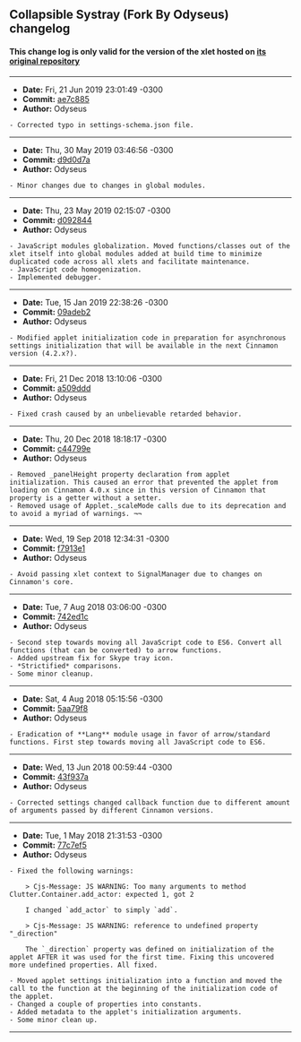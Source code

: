 ## Collapsible Systray (Fork By Odyseus) changelog

#### This change log is only valid for the version of the xlet hosted on [its original repository](https://gitlab.com/Odyseus/CinnamonTools)

***

- **Date:** Fri, 21 Jun 2019 23:01:49 -0300
- **Commit:** [ae7c885](https://gitlab.com/Odyseus/CinnamonTools/commit/ae7c885)
- **Author:** Odyseus

```
- Corrected typo in settings-schema.json file.

```

***

- **Date:** Thu, 30 May 2019 03:46:56 -0300
- **Commit:** [d9d0d7a](https://gitlab.com/Odyseus/CinnamonTools/commit/d9d0d7a)
- **Author:** Odyseus

```
- Minor changes due to changes in global modules.

```

***

- **Date:** Thu, 23 May 2019 02:15:07 -0300
- **Commit:** [d092844](https://gitlab.com/Odyseus/CinnamonTools/commit/d092844)
- **Author:** Odyseus

```
- JavaScript modules globalization. Moved functions/classes out of the xlet itself into global modules added at build time to minimize duplicated code across all xlets and facilitate maintenance.
- JavaScript code homogenization.
- Implemented debugger.

```

***

- **Date:** Tue, 15 Jan 2019 22:38:26 -0300
- **Commit:** [09adeb2](https://gitlab.com/Odyseus/CinnamonTools/commit/09adeb2)
- **Author:** Odyseus

```
- Modified applet initialization code in preparation for asynchronous settings initialization that will be available in the next Cinnamon version (4.2.x?).

```

***

- **Date:** Fri, 21 Dec 2018 13:10:06 -0300
- **Commit:** [a509ddd](https://gitlab.com/Odyseus/CinnamonTools/commit/a509ddd)
- **Author:** Odyseus

```
- Fixed crash caused by an unbelievable retarded behavior.

```

***

- **Date:** Thu, 20 Dec 2018 18:18:17 -0300
- **Commit:** [c44799e](https://gitlab.com/Odyseus/CinnamonTools/commit/c44799e)
- **Author:** Odyseus

```
- Removed _panelHeight property declaration from applet initialization. This caused an error that prevented the applet from loading on Cinnamon 4.0.x since in this version of Cinnamon that property is a getter without a setter.
- Removed usage of Applet._scaleMode calls due to its deprecation and to avoid a myriad of warnings. ¬¬

```

***

- **Date:** Wed, 19 Sep 2018 12:34:31 -0300
- **Commit:** [f7913e1](https://gitlab.com/Odyseus/CinnamonTools/commit/f7913e1)
- **Author:** Odyseus

```
- Avoid passing xlet context to SignalManager due to changes on Cinnamon's core.

```

***

- **Date:** Tue, 7 Aug 2018 03:06:00 -0300
- **Commit:** [742ed1c](https://gitlab.com/Odyseus/CinnamonTools/commit/742ed1c)
- **Author:** Odyseus

```
- Second step towards moving all JavaScript code to ES6. Convert all functions (that can be converted) to arrow functions.
- Added upstream fix for Skype tray icon.
- *Strictified* comparisons.
- Some minor cleanup.

```

***

- **Date:** Sat, 4 Aug 2018 05:15:56 -0300
- **Commit:** [5aa79f8](https://gitlab.com/Odyseus/CinnamonTools/commit/5aa79f8)
- **Author:** Odyseus

```
- Eradication of **Lang** module usage in favor of arrow/standard functions. First step towards moving all JavaScript code to ES6.

```

***

- **Date:** Wed, 13 Jun 2018 00:59:44 -0300
- **Commit:** [43f937a](https://gitlab.com/Odyseus/CinnamonTools/commit/43f937a)
- **Author:** Odyseus

```
- Corrected settings changed callback function due to different amount of arguments passed by different Cinnamon versions.

```

***

- **Date:** Tue, 1 May 2018 21:31:53 -0300
- **Commit:** [77c7ef5](https://gitlab.com/Odyseus/CinnamonTools/commit/77c7ef5)
- **Author:** Odyseus

```
- Fixed the following warnings:

    > Cjs-Message: JS WARNING: Too many arguments to method Clutter.Container.add_actor: expected 1, got 2

    I changed `add_actor` to simply `add`.

    > Cjs-Message: JS WARNING: reference to undefined property "_direction"

    The `_direction` property was defined on initialization of the applet AFTER it was used for the first time. Fixing this uncovered more undefined properties. All fixed.

- Moved applet settings initialization into a function and moved the call to the function at the beginning of the initialization code of the applet.
- Changed a couple of properties into constants.
- Added metadata to the applet's initialization arguments.
- Some minor clean up.

```

***
